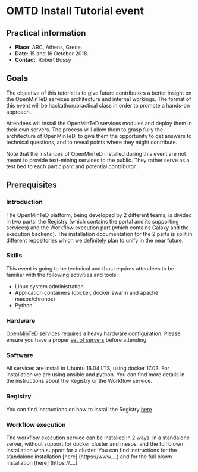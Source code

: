 # OMTD Install Tutorial event

## Practical information

* **Place**: ARC, Athens, Grece.
* **Date**: 15 and 16 October 2018.
* **Contact**: Robert Bossy

## Goals

The objective of this tutorial is to give future contributors a better insight on the OpenMinTeD services architecture and internal workings. The format of this event will be hackathon/practical class in order to promote a hands-on approach.

Attendees will install the OpenMinTeD services modules and deploy them in their own servers. The process will allow them to grasp fully the architecture of OpenMinTeD, to give them the opportunity to get answers to technical questions, and to reveal points where they might contribute.

Note that the instances of OpenMinTeD installed during this event are not meant to provide text-mining services to the public. They rather serve as a test bed to each participant and potential contributor.

## Prerequisites

### Introduction
The OpenMinTeD platform, being developed by 2 different teams, is divided in two parts: the Registry (which contains the portal and its supporting services) and the Workflow execution part (which contains Galaxy and the execution backend). The installation documentation for the 2 parts is split in different repositories which we definitely plan to unify in the near future.

### Skills

This event is going to be technical and thus requires attendees to be familiar with the following activities and tools:

* Linux system administration
* Application containers (docker, docker swarm and apache mesos/chronos)
* Python

### Hardware

OpenMinTeD services requires a heavy hardware configuration. Please ensure you have a proper [set of servers](https://github.com/openminted/install-tutorial/blob/master/hardware-requirements.md) before attending.

### Software
All services are install in Ubuntu 16.04 LTS, using docker 17.03. For installation we are using ansible and python. You can find more details in the instructions about the Registry or the Workflow service.

### Registry
You can find instructions on how to install the Registry [here](https://www.google.com)

### Workflow execution
The workflow execution service can be installed in 2 ways: in a standalone server, without support for docker cluster and mesos, and the full blown installation with support for a cluster. You can find instructions for the standalone installation [here] (https://www....) and for the full blown installation [here] (https://....)

